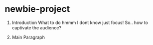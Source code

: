 # newbie-project

1. Introduction
What to do hmmm
I dont know just focus!
So.. how to captivate the audience?

2. Main Paragraph